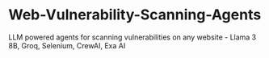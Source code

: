 # Web-Vulnerability-Scanning-Agents
LLM powered agents for scanning vulnerabilities on any website - Llama 3 8B, Groq, Selenium, CrewAI, Exa AI
